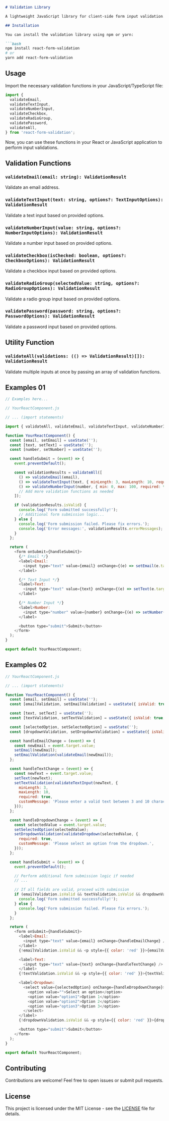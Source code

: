 ```markdown
# Validation Library

A lightweight JavaScript library for client-side form input validation. This library provides various validation functions for common input types like email, text, number, checkbox, radio group, and password. It also includes a utility function to validate multiple inputs at once.

## Installation

You can install the validation library using npm or yarn:

```bash
npm install react-form-validation
# or
yarn add react-form-validation
```

## Usage

Import the necessary validation functions in your JavaScript/TypeScript file:

```javascript
import {
  validateEmail,
  validateTextInput,
  validateNumberInput,
  validateCheckbox,
  validateRadioGroup,
  validatePassword,
  validateAll,
} from 'react-form-validation';
```

Now, you can use these functions in your React or JavaScript application to perform input validations.

## Validation Functions

### `validateEmail(email: string): ValidationResult`

Validate an email address.

### `validateTextInput(text: string, options?: TextInputOptions): ValidationResult`

Validate a text input based on provided options.

### `validateNumberInput(value: string, options?: NumberInputOptions): ValidationResult`

Validate a number input based on provided options.

### `validateCheckbox(isChecked: boolean, options?: CheckboxOptions): ValidationResult`

Validate a checkbox input based on provided options.

### `validateRadioGroup(selectedValue: string, options?: RadioGroupOptions): ValidationResult`

Validate a radio group input based on provided options.

### `validatePassword(password: string, options?: PasswordOptions): ValidationResult`

Validate a password input based on provided options.

## Utility Function

### `validateAll(validations: (() => ValidationResult)[]): ValidationResult`

Validate multiple inputs at once by passing an array of validation functions.

## Examples 01

```javascript
// Examples here...

// YourReactComponent.js

// ... (import statements)

import { validateAll, validateEmail, validateTextInput, validateNumberInput } from 'react-form-validation';

function YourReactComponent() {
  const [email, setEmail] = useState('');
  const [text, setText] = useState('');
  const [number, setNumber] = useState('');

  const handleSubmit = (event) => {
    event.preventDefault();

    const validationResults = validateAll([
      () => validateEmail(email),
      () => validateTextInput(text, { minLength: 3, maxLength: 10, required: true }),
      () => validateNumberInput(number, { min: 0, max: 100, required: true }),
      // Add more validation functions as needed
    ]);

    if (validationResults.isValid) {
      console.log('Form submitted successfully!');
      // Additional form submission logic...
    } else {
      console.log('Form submission failed. Please fix errors.');
      console.log('Error messages:', validationResults.errorMessages);
    }
  };

  return (
    <form onSubmit={handleSubmit}>
      {/* Email */}
      <label>Email:
        <input type="text" value={email} onChange={(e) => setEmail(e.target.value)} />
      </label>

      {/* Text Input */}
      <label>Text:
        <input type="text" value={text} onChange={(e) => setText(e.target.value)} />
      </label>

      {/* Number Input */}
      <label>Number:
        <input type="number" value={number} onChange={(e) => setNumber(e.target.value)} />
      </label>

      <button type="submit">Submit</button>
    </form>
  );
}

export default YourReactComponent;
```
## Examples 02
```javascript
// YourReactComponent.js

// ... (import statements)

function YourReactComponent() {
  const [email, setEmail] = useState('');
  const [emailValidation, setEmailValidation] = useState({ isValid: true, errorMessage: '' });

  const [text, setText] = useState('');
  const [textValidation, setTextValidation] = useState({ isValid: true, errorMessage: '' });

  const [selectedOption, setSelectedOption] = useState('');
  const [dropdownValidation, setDropdownValidation] = useState({ isValid: true, errorMessage: '' });

  const handleEmailChange = (event) => {
    const newEmail = event.target.value;
    setEmail(newEmail);
    setEmailValidation(validateEmail(newEmail));
  };

  const handleTextChange = (event) => {
    const newText = event.target.value;
    setText(newText);
    setTextValidation(validateTextInput(newText, {
      minLength: 3,
      maxLength: 10,
      required: true,
      customMessage: 'Please enter a valid text between 3 and 10 characters.',
    }));
  };

  const handleDropdownChange = (event) => {
    const selectedValue = event.target.value;
    setSelectedOption(selectedValue);
    setDropdownValidation(validateDropdown(selectedValue, {
      required: true,
      customMessage: 'Please select an option from the dropdown.',
    }));
  };

  const handleSubmit = (event) => {
    event.preventDefault();

    // Perform additional form submission logic if needed
    // ...

    // If all fields are valid, proceed with submission
    if (emailValidation.isValid && textValidation.isValid && dropdownValidation.isValid) {
      console.log('Form submitted successfully!');
    } else {
      console.log('Form submission failed. Please fix errors.');
    }
  };

  return (
    <form onSubmit={handleSubmit}>
      <label>Email:
        <input type="text" value={email} onChange={handleEmailChange} />
      </label>
      {!emailValidation.isValid && <p style={{ color: 'red' }}>{emailValidation.errorMessage}</p>}

      <label>Text:
        <input type="text" value={text} onChange={handleTextChange} />
      </label>
      {!textValidation.isValid && <p style={{ color: 'red' }}>{textValidation.errorMessage}</p>}

      <label>Dropdown:
        <select value={selectedOption} onChange={handleDropdownChange}>
          <option value="">Select an option</option>
          <option value="option1">Option 1</option>
          <option value="option2">Option 2</option>
          <option value="option3">Option 3</option>
        </select>
      </label>
      {!dropdownValidation.isValid && <p style={{ color: 'red' }}>{dropdownValidation.errorMessage}</p>}

      <button type="submit">Submit</button>
    </form>
  );
}

export default YourReactComponent;
```


## Contributing

Contributions are welcome! Feel free to open issues or submit pull requests.

## License

This project is licensed under the MIT License - see the [LICENSE](LICENSE) file for details.
```